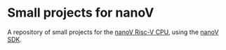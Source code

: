 # Small projects for nanoV

A repository of small projects for the [nanoV Risc-V CPU](https://github.com/MichaelBell/nanoV), using the [nanoV SDK](https://github.com/MichaelBell/nanoV-sdk).
